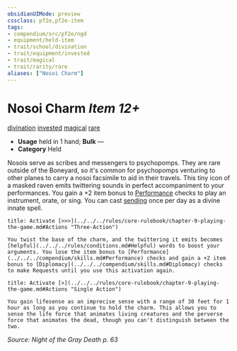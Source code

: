 ```yaml
---
obsidianUIMode: preview
cssclass: pf2e,pf2e-item
tags:
- compendium/src/pf2e/ngd
- equipment/held-item
- trait/school/divination
- trait/equipment/invested
- trait/magical
- trait/rarity/rare
aliases: ["Nosoi Charm"]
---
```

# Nosoi Charm *Item 12+*  
[divination](divination.md)  [invested](invested.md)  [magical](magical.md)  [rare](rare.md)  

- **Usage** held in 1 hand; **Bulk** —
- **Category** Held

Nosois serve as scribes and messengers to psychopomps. They are rare outside of the Boneyard, so it's common for psychopomps venturing to other planes to carry a nosoi facsimile to aid in their travels. This tiny icon of a masked raven emits twittering sounds in perfect accompaniment to your performances. You gain a +2 item bonus to [Performance](../../skills.md#Performance) checks to play an instrument, orate, or sing. You can cast [sending](../../spells/sending.md) once per day as a divine innate spell.

```ad-embed-ability
title: Activate [>>>](../../../rules/core-rulebook/chapter-9-playing-the-game.md#Actions "Three-Action")

You twist the base of the charm, and the twittering it emits becomes [helpful](../../../rules/conditions.md#Helpful) words to boost your arguments. You lose the item bonus to [Performance](../../../compendium/skills.md#Performance) checks and gain a +2 item bonus to [Diplomacy](../../../compendium/skills.md#Diplomacy) checks to make Requests until you use this activation again.
```

```ad-embed-ability
title: Activate [>](../../../rules/core-rulebook/chapter-9-playing-the-game.md#Actions "Single Action")

You gain lifesense as an imprecise sense with a range of 30 feet for 1 hour as long as you continue to hold the charm. This allows you to sense the life force that animates living creatures and the perverse force that animates the dead, though you can't distinguish between the two.
```

*Source: Night of the Gray Death p. 63*

